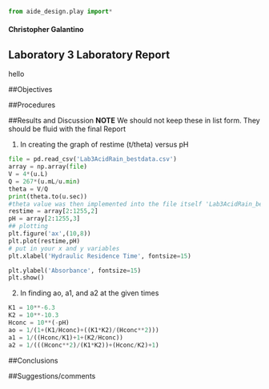 ```python
from aide_design.play import*
```
#### Christopher Galantino
## Laboratory 3 Laboratory Report
hello

##Objectives

##Procedures

##Results and Discussion
**NOTE** We should not keep these in list form. They should be fluid with the final Report

1) In creating the graph of restime (t/theta) versus pH

```python
file = pd.read_csv('Lab3AcidRain_bestdata.csv')
array = np.array(file)
V = 4*(u.L)
Q = 267*(u.mL/u.min)
theta = V/Q
print(theta.to(u.sec))
#theta value was then implemented into the file itself 'Lab3AcidRain_bestdata.csv' because array could not handle units multiplying
restime = array[2:1255,2]
pH = array[2:1255,3]
## plotting
plt.figure('ax',(10,8))
plt.plot(restime,pH)
# put in your x and y variables
plt.xlabel('Hydraulic Residence Time', fontsize=15)

plt.ylabel('Absorbance', fontsize=15)
plt.show()
```

2) In finding ao, a1, and a2 at the given times

```python
K1 = 10**-6.3
K2 = 10**-10.3
Hconc = 10**(-pH)
ao = 1/(1+(K1/Hconc)+((K1*K2)/(Hconc**2)))
a1 = 1/((Hconc/K1)+1+(K2/Hconc))
a2 = 1/(((Hconc**2)/(K1*K2))+(Hconc/K2)+1)

```



##Conclusions

##Suggestions/comments
